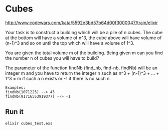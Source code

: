 # Cubes

http://www.codewars.com/kata/5592e3bd57b64d00f3000047/train/elixir

Your task is to construct a building which will be a pile of n cubes. The cube at the bottom will have a volume of n^3, the cube above will have volume of (n-1)^3 and so on until the top which will have a volume of 1^3.

You are given the total volume m of the building. Being given m can you find the number n of cubes you will have to build?

The parameter of the function findNb (find_nb, find-nb, findNb) will be an integer m and you have to return the integer n such as n^3 + (n-1)^3 + ... + 1^3 = m if such a n exists or -1 if there is no such n.

```
Examples:
findNb(1071225) --> 45
findNb(91716553919377) --> -1
```

## Run it

```
elixir cubes_test.exs
```
